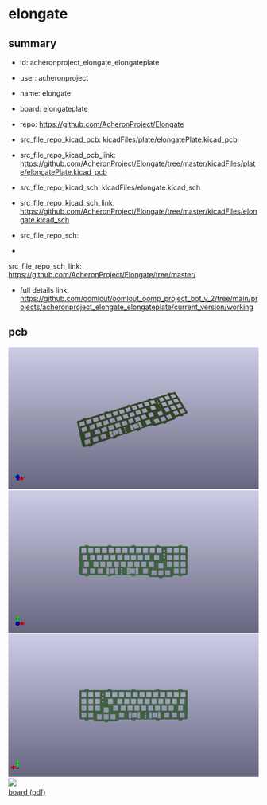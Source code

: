 # elongate
 
## summary 
* id: acheronproject_elongate_elongateplate
* user: acheronproject
* name: elongate
* board: elongateplate
* repo: https://github.com/AcheronProject/Elongate
* src_file_repo_kicad_pcb: kicadFiles/plate/elongatePlate.kicad_pcb
* src_file_repo_kicad_pcb_link: https://github.com/AcheronProject/Elongate/tree/master/kicadFiles/plate/elongatePlate.kicad_pcb
* src_file_repo_kicad_sch: kicadFiles/elongate.kicad_sch
* src_file_repo_kicad_sch_link: https://github.com/AcheronProject/Elongate/tree/master/kicadFiles/elongate.kicad_sch

* src_file_repo_sch: 
*
 src_file_repo_sch_link: https://github.com/AcheronProject/Elongate/tree/master/
* full details link: https://github.com/oomlout/oomlout_oomp_project_bot_v_2/tree/main/projects/acheronproject_elongate_elongateplate/current_version/working  


## pcb  
![](working_3d_600.png) 
![](working_3d_front_600.png)  
![](working_3d_back_600.png)  
![](working_600.png)  
[board (pdf)](working.pdf)  




